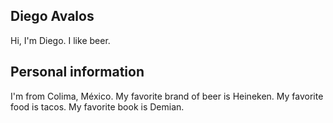 ## Diego Avalos
Hi, I'm Diego.
I like beer.

## Personal information
I'm from Colima, México.
My favorite brand of beer is Heineken.
My favorite food is tacos.
My favorite book is Demian.